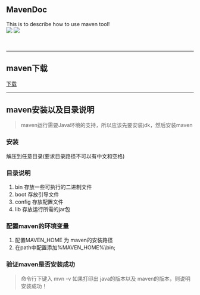 ## MavenDoc
This is to describe how to use maven tool!
<br />
![](https://camo.githubusercontent.com/3ba433e9aaff8fb8749c3fa980ff5839515057f8/687474703a2f2f70726f677265737365642e696f2f6261722f32383f7469746c653d70726f6772657373)&nbsp;![](https://camo.githubusercontent.com/5d1e2146f2113a6c55a81d131ba112462f24f23c/68747470733a2f2f696d672e736869656c64732e696f2f6769746875622f6c6963656e73652f736976616e5775303232322f48696265726e617465446f632e737667)

<br />

------

## maven下载

<a href="http://maven.apache.org/download.cgi">下载</a>




-------

## maven安装以及目录说明

> maven运行需要Java环境的支持，所以应该先要安装jdk，然后安装maven

### 安装
 解压到任意目录(要求目录路径不可以有中文和空格)

### 目录说明
1. bin 存放一些可执行的二进制文件
2. boot 存放引导文件
3. config 存放配置文件
4. lib 存放运行所需的jar包

### 配置maven的环境变量

1. 配置MAVEN_HOME 为 maven的安装路径
2. 在path中配置添加%MAVEN_HOME%\bin;

### 验证maven是否安装成功
> 命令行下键入 mvn -v 
如果打印出 java的版本以及 maven的版本，则说明安装成功！



